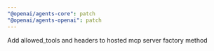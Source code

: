 ```yaml
---
"@openai/agents-core": patch
"@openai/agents-openai": patch
---
```


Add allowed_tools and headers to hosted mcp server factory method
